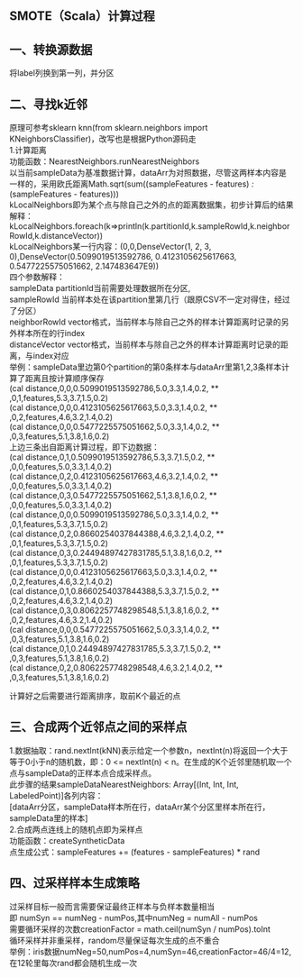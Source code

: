 ## SMOTE（Scala）计算过程

## 一、转换源数据
将label列换到第一列，并分区

## 二、寻找k近邻
原理可参考sklearn knn(from sklearn.neighbors import KNeighborsClassifier)，改写也是根据Python源码走  
1.计算距离  
功能函数：NearestNeighbors.runNearestNeighbors  
以当前sampleData为基准数据计算，dataArr为对照数据，尽管这两样本内容是一样的，采用欧氏距离Math.sqrt(sum((sampleFeatures - features) *:* (sampleFeatures - features)))  
kLocalNeighbors即为某个点与除自己之外的点的距离数据集，初步计算后的结果解释：  
kLocalNeighbors.foreach(k=>println(k.partitionId,k.sampleRowId,k.neighborRowId,k.distanceVector))  
kLocalNeighbors某一行内容：(0,0,DenseVector(1, 2, 3, 0),DenseVector(0.5099019513592786, 0.4123105625617663, 0.5477225575051662, 2.147483647E9))  
四个参数解释：  
sampleData partitionId当前需要处理数据所在分区,  
sampleRowId 当前样本处在该partition里第几行（跟原CSV不一定对得住，经过了分区）  
neighborRowId vector格式，当前样本与除自己之外的样本计算距离时记录的另外样本所在的行index  
distanceVector vector格式，当前样本与除自己之外的样本计算距离时记录的距离，与index对应  
举例：sampleData里边第0个partition的第0条样本与dataArr里第1,2,3条样本计算了距离且按计算顺序保存  
	(cal distance,0,0,0.5099019513592786,5.0,3.3,1.4,0.2, ** ,0,1,features,5.3,3.7,1.5,0.2)  
	(cal distance,0,0,0.4123105625617663,5.0,3.3,1.4,0.2, ** ,0,2,features,4.6,3.2,1.4,0.2)  
	(cal distance,0,0,0.5477225575051662,5.0,3.3,1.4,0.2, ** ,0,3,features,5.1,3.8,1.6,0.2)  
上边三条出自距离计算过程，即下边数据：  
(cal distance,0,1,0.5099019513592786,5.3,3.7,1.5,0.2, ** ,0,0,features,5.0,3.3,1.4,0.2)  
(cal distance,0,2,0.4123105625617663,4.6,3.2,1.4,0.2, ** ,0,0,features,5.0,3.3,1.4,0.2)  
(cal distance,0,3,0.5477225575051662,5.1,3.8,1.6,0.2, ** ,0,0,features,5.0,3.3,1.4,0.2)  
(cal distance,0,0,0.5099019513592786,5.0,3.3,1.4,0.2, ** ,0,1,features,5.3,3.7,1.5,0.2)  
(cal distance,0,2,0.8660254037844388,4.6,3.2,1.4,0.2, ** ,0,1,features,5.3,3.7,1.5,0.2)  
(cal distance,0,3,0.24494897427831785,5.1,3.8,1.6,0.2, ** ,0,1,features,5.3,3.7,1.5,0.2)  
(cal distance,0,0,0.4123105625617663,5.0,3.3,1.4,0.2, ** ,0,2,features,4.6,3.2,1.4,0.2)  
(cal distance,0,1,0.8660254037844388,5.3,3.7,1.5,0.2, ** ,0,2,features,4.6,3.2,1.4,0.2)  
(cal distance,0,3,0.8062257748298548,5.1,3.8,1.6,0.2, ** ,0,2,features,4.6,3.2,1.4,0.2)  
(cal distance,0,0,0.5477225575051662,5.0,3.3,1.4,0.2, ** ,0,3,features,5.1,3.8,1.6,0.2)  
(cal distance,0,1,0.24494897427831785,5.3,3.7,1.5,0.2, ** ,0,3,features,5.1,3.8,1.6,0.2)  
(cal distance,0,2,0.8062257748298548,4.6,3.2,1.4,0.2, ** ,0,3,features,5.1,3.8,1.6,0.2)  

计算好之后需要进行距离排序，取前K个最近的点  

## 三、合成两个近邻点之间的采样点  
1.数据抽取：rand.nextInt(kNN)表示给定一个参数n，nextInt(n)将返回一个大于等于0小于n的随机数，即：0 <= nextInt(n) < n。在生成的K个近邻里随机取一个点与sampleData的正样本点合成采样点。  
此步骤的结果sampleDataNearestNeighbors: Array[(Int, Int, Int, LabeledPoint)]各列内容：  
[dataArr分区，sampleData样本所在行，dataArr某个分区里样本所在行，sampleData里的样本]  
2.合成两点连线上的随机点即为采样点  
功能函数：createSyntheticData  
点生成公式：sampleFeatures += (features - sampleFeatures) * rand  

## 四、过采样样本生成策略  
过采样目标一般而言需要保证最终正样本与负样本数量相当  
即 numSyn == numNeg - numPos,其中numNeg = numAll - numPos  
需要循环采样的次数creationFactor = math.ceil(numSyn / numPos).toInt  
循环采样并非重采样，random尽量保证每次生成的点不重合  
举例：iris数据numNeg=50,numPos=4,numSyn=46,creationFactor=46/4=12,在12轮里每次rand都会随机生成一次  



